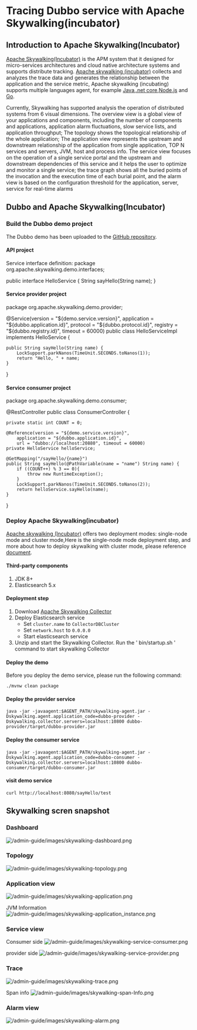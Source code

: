 # Tracing Dubbo service with Apache Skywalking(incubator)
## Introduction to Apache Skywalking(Incubator)
[Apache Skywalking(Incubator)](https://github.com/apache/incubator-skywalking)  is the APM system that it designed for micro-services architectures and cloud native architecture systems and supports distribute tracking. [Apache skywalking (incubator)](https://github.com/apache/incubator-skywalking) collects and analyzes the trace data and generates the relationship between the application and the service metric, Apache skywalking (incubating) supports multiple languages agent, for example [Java](https://github.com/apache/incubator-skywalking),[.net core](https://github.com/OpenSkywalking/skywalking-netcore),[Node.js](https://github.com/OpenSkywalking/skywalking-nodejs) and [Go](https://github.com/OpenSkywalking/skywalking-go).

Currently, Skywalking has supported analysis the operation of distributed systems from 6 visual dimensions. The overview view is a global view of your applications and components, including the number of components and applications, application alarm fluctuations, slow service lists, and application throughput; The topology shows the topological relationship of the whole application; The application view represents the upstream and downstream relationship of the application from single application, TOP N services and servers, JVM, host and process info. The service view focuses on the operation of a single service portal and the upstream and downstream dependencies of this service and it helps the user to optimize and monitor a single service; the trace graph shows all the buried points of the invocation and the execution time of each burial point, and the alarm view is based on the configuration threshold for the application, server, service for real-time alarms

## Dubbo and Apache Skywalking(Incubator)
### Build the Dubbo demo  project
The Dubbo demo has been uploaded to the [GitHub repository](https://github.com/SkywalkingTest/dubbo-trace-example). 
#### API project
Service interface definition:
package org.apache.skywalking.demo.interfaces;

public interface HelloService {
	String sayHello(String name);
}
#### Service provider project
package org.apache.skywalking.demo.provider;

@Service(version = "${demo.service.version}",
	application = "${dubbo.application.id}",
	protocol = "${dubbo.protocol.id}",
	registry = "${dubbo.registry.id}", timeout = 60000)
public class HelloServiceImpl implements HelloService {

	public String sayHello(String name) {
		LockSupport.parkNanos(TimeUnit.SECONDS.toNanos(1));
		return "Hello, " + name;
	}

}
#### Service consumer project
package org.apache.skywalking.demo.consumer;

@RestController
public class ConsumerController {

	private static int COUNT = 0;

	@Reference(version = "${demo.service.version}",
		application = "${dubbo.application.id}",
		url = "dubbo://localhost:20880", timeout = 60000)
	private HelloService helloService;

	@GetMapping("/sayHello/{name}")
	public String sayHello(@PathVariable(name = "name") String name) {
		if ((COUNT++) % 3 == 0){
			throw new RuntimeException();
		}
		LockSupport.parkNanos(TimeUnit.SECONDS.toNanos(2));
		return helloService.sayHello(name);
	}
}
### Deploy Apache Skywalking(incubator)
[Apache skywalking (Incubator)](https://github.com/apache/incubator-skywalking) offers  two deployment modes: single-node mode and cluster mode,Here is  the single-node mode deployment step, and more about how to deploy skywalking with cluster mode, please reference [document](https://github.com/apache/incubator-skywalking/blob/master/docs/en/Deploy-backend-in-cluster-mode.md).
#### Third-party components
1. JDK 8+
2. Elasticsearch 5.x
#### Deployment step
1. Download [Apache Skywalking Collector](http://skywalking.apache.org/downloads/)
2. Deploy Elasticsearch service
   * Set `cluster.name` to `CollectorDBCluster`
   * Set `network.host` to `0.0.0.0`
   * Start elasticsearch service
3. Unzip and start the Skywalking Collector. Run the ' bin/startup.sh ' command to start skywalking Collector 

#### Deploy the demo
Before you deploy the demo service, please run the following command:

```
./mvnw clean package
```

#### Deploy the provider service

```
java -jar -javaagent:$AGENT_PATH/skywalking-agent.jar -Dskywalking.agent.application_code=dubbo-provider -Dskywalking.collector.servers=localhost:10800 dubbo-provider/target/dubbo-provider.jar
```

#### Deploy the consumer service

```
java -jar -javaagent:$AGENT_PATH/skywalking-agent.jar -Dskywalking.agent.application_code=dubbo-consumer -Dskywalking.collector.servers=localhost:10800 dubbo-consumer/target/dubbo-consumer.jar 
```

#### visit demo service

```
curl http://localhost:8080/sayHello/test
```

## Skywalking scren snapshot

### Dashboard
![/admin-guide/images/skywalking-dashboard.png](../sources/images/skywalking-dashboard.png)

### Topology
![/admin-guide/images/skywalking-topology.png](../sources/images/skywalking-topology.png)

### Application view
![/admin-guide/images/skywalking-application.png](../sources/images/skywalking-application.png)

JVM Information
![/admin-guide/images/skywalking-application_instance.png](../sources/images/skywalking-application_instance.png)

### Service view

Consumer side
![/admin-guide/images/skywalking-service-consumer.png](../sources/images/skywalking-service-consumer.png)

provider side
![/admin-guide/images/skywalking-service-provider.png](../sources/images/skywalking-service-provider.png)

### Trace
![/admin-guide/images/skywalking-trace.png](../sources/images/skywalking-trace.png)

Span info
![/admin-guide/images/skywalking-span-Info.png](../sources/images/skywalking-span-Info.png)

### Alarm view
![/admin-guide/images/skywalking-alarm.png](../sources/images/skywalking-alarm.png)
